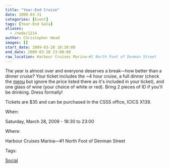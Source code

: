 ```yaml
---
title: "Year-End Cruise"
date: 2009-03-31
categories: [Event]
tags: [Year-End Gala]
aliases:
  - /node/1214
author: Christopher Head
images: []
start_date: 2009-03-28 18:30:00
end_date: 2009-03-28 23:00:00
raw_location: Harbour Cruises Marina—#1 North Foot of Denman Street
---
```


The year is almost over and everyone deserves a break—how better than a dinner cruise? Your ticket includes the ~4 hour cruise, a full dinner (check the [menu](/files/2009-cruise-menu.pdf) but ignore the price listed there as it's included in your ticket), and one glass of wine (your choice of white or red). Bring 2 pieces of ID if you'll be drinking. Dress formally!

Tickets are $35 and can be purchased in the CSSS office, ICICS X139.

When: 

Saturday, March 28, 2009 - 18:30 to 23:00

Where: 

Harbour Cruises Marina—#1 North Foot of Denman Street

Tags: 

[Social](/social)
